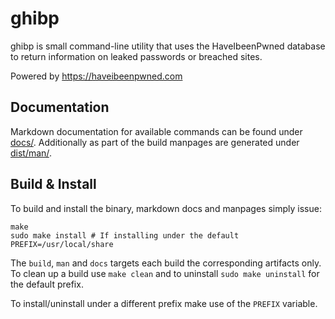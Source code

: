 # ghibp

ghibp is small command-line utility that uses the HaveIbeenPwned database to
return information on leaked passwords or breached sites.

Powered by https://haveibeenpwned.com

## Documentation

Markdown documentation for available commands can be found under [docs/](docs/).
Additionally as part of the build manpages are generated under
[dist/man/](dist/man/).

## Build & Install

To build and install the binary, markdown docs and manpages simply issue:

```
make
sudo make install # If installing under the default PREFIX=/usr/local/share
```

The `build`, `man` and `docs` targets each build the corresponding artifacts
only. To clean up a build use `make clean` and to uninstall
`sudo make uninstall` for the default prefix.

To install/uninstall under a different prefix make use of the `PREFIX` variable.
